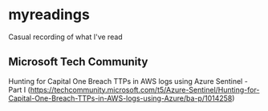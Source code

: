 # myreadings
Casual recording of what I've read

## Microsoft Tech Community 
Hunting for Capital One Breach TTPs in AWS logs using Azure Sentinel - Part I (https://techcommunity.microsoft.com/t5/Azure-Sentinel/Hunting-for-Capital-One-Breach-TTPs-in-AWS-logs-using-Azure/ba-p/1014258)

